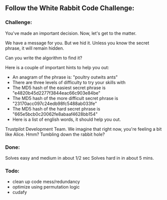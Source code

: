 ## Follow the White Rabbit Code Challenge:

### Challenge:

You've made an important decision. Now, let's get to the matter.

We have a message for you. But we hid it. 
Unless you know the secret phrase, it will remain hidden.

Can you write the algorithm to find it?

Here is a couple of important hints to help you out:
- An anagram of the phrase is: "poultry outwits ants"
- There are three levels of difficulty to try your skills with
- The MD5 hash of the easiest secret phrase is "e4820b45d2277f3844eac66c903e84be"
- The MD5 hash of the more difficult secret phrase is "23170acc097c24edb98fc5488ab033fe"
- The MD5 hash of the hard secret phrase is "665e5bcb0c20062fe8abaaf4628bb154"
- Here is a list of english words, it should help you out.
  
Trustpilot Development Team. 
We imagine that right now, you're feeling a bit like Alice. Hmm? Tumbling down the rabbit hole?

### Done:
Solves easy and medium in about 1/2 sec
Solves hard in in about 5 mins.

### Todo: 
- clean up code mess/redundancy
- optimize using permutation logic
- cudafy